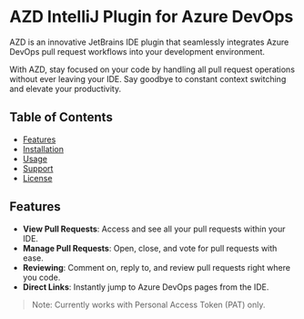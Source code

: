 # AZD IntelliJ Plugin for Azure DevOps

AZD is an innovative JetBrains IDE plugin that seamlessly integrates Azure DevOps pull request workflows into your development environment.

With AZD, stay focused on your code by handling all pull request operations without ever leaving your IDE. Say goodbye to constant context switching and elevate your productivity.

## Table of Contents

- [Features](#features)
- [Installation](INSTALLATION.md)  <!-- Updated this line -->
- [Usage](USAGE.md)
- [Support](SUPPORT.md)
- [License](https://dorkag.com/services-terms-and-conditions)


## Features

- **View Pull Requests**: Access and see all your pull requests within your IDE.
- **Manage Pull Requests**: Open, close, and vote for pull requests with ease.
- **Reviewing**: Comment on, reply to, and review pull requests right where you code.
- **Direct Links**: Instantly jump to Azure DevOps pages from the IDE.

> Note: Currently works with Personal Access Token (PAT) only.


